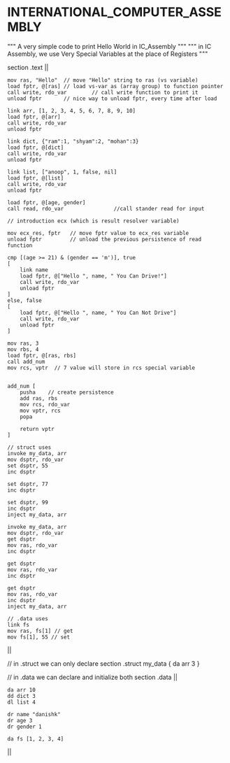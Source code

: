 # INTERNATIONAL_COMPUTER_ASSEMBLY

""" A very simple code to print Hello World in IC_Assembly """
""" in IC Assembly, we use Very Special Variables at the place of Registers """

section .text ||

    mov ras, "Hello"  // move "Hello" string to ras (vs variable)
    load fptr, @[ras] // load vs-var as (array group) to function pointer
    call write, rdo_var        // call write function to print it
    unload fptr       // nice way to unload fptr, every time after load

    link arr, [1, 2, 3, 4, 5, 6, 7, 8, 9, 10]
    load fptr, @[arr]
    call write, rdo_var
    unload fptr

    link dict, {"ram":1, "shyam":2, "mohan":3}
    load fptr, @[dict]
    call write, rdo_var
    unload fptr

    link list, ["anoop", 1, false, nil]
    load fptr, @[list]
    call write, rdo_var
    unload fptr

    load fptr, @[age, gender] 
    call read, rdo_var                //call stander read for input  

    // introduction ecx (which is result resolver variable)

    mov ecx_res, fptr   // move fptr value to ecx_res variable
    unload fptr         // unload the previous persistence of read function

    cmp [(age >= 21) & (gender == 'm')], true
    [
        link name
        load fptr, @["Hello ", name, " You Can Drive!"]
        call write, rdo_var
        unload fptr
    ]
    else, false
    [
        load fptr, @["Hello ", name, " You Can Not Drive"]
        call write, rdo_var
        unload fptr
    ]

    mov ras, 3
    mov rbs, 4
    load fptr, @[ras, rbs]
    call add_num
    mov rcs, vptr  // 7 value will store in rcs special variable


    add_num [
        pusha    // create persistence
        add ras, rbs
        mov rcs, rdo_var
        mov vptr, rcs
        popa

        return vptr
    ]

    // struct uses
    invoke my_data, arr
    mov dsptr, rdo_var
    set dsptr, 55
    inc dsptr

    set dsptr, 77
    inc dsptr

    set dsptr, 99
    inc dsptr
    inject my_data, arr

    invoke my_data, arr
    mov dsptr, rdo_var
    get dsptr
    mov ras, rdo_var
    inc dsptr

    get dsptr
    mov ras, rdo_var
    inc dsptr

    get dsptr
    mov ras, rdo_var
    inc dsptr
    inject my_data, arr
    
    // .data uses
    link fs
    mov ras, fs[1] // get
    mov fs[1], 55 // set
||

// in .struct we can only declare
section .struct my_data {
    da arr 3
}

// in .data we can declare and initialize both
section .data ||
    
    da arr 10
    dd dict 3
    dl list 4
    
    dr name "danishk"
    dr age 3
    dr gender 1

    da fs [1, 2, 3, 4]
||